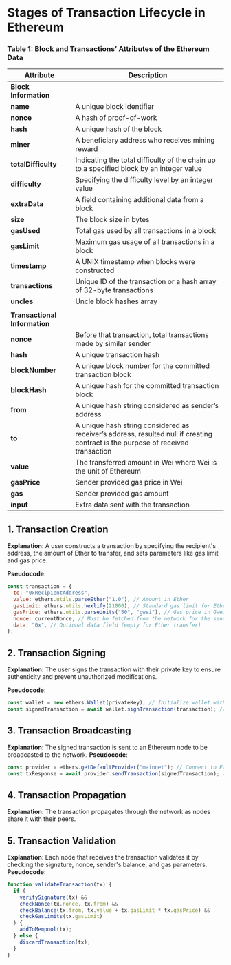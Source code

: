 # Stages of Transaction Lifecycle in Ethereum

### Table 1: Block and Transactions’ Attributes of the Ethereum Data

| **Attribute**             | **Description**                                                                                                                                  |
|---------------------------|--------------------------------------------------------------------------------------------------------------------------------------------------|
| **Block Information**     |                                                                                                                                                  |
| **name**                  | A unique block identifier                                                                                                                        |
| **nonce**                 | A hash of proof-of-work                                                                                                                          |
| **hash**                  | A unique hash of the block                                                                                                                       |
| **miner**                 | A beneficiary address who receives mining reward                                                                                                 |
| **totalDifficulty**       | Indicating the total difficulty of the chain up to a specified block by an integer value                                                         |
| **difficulty**            | Specifying the difficulty level by an integer value                                                                                              |
| **extraData**             | A field containing additional data from a block                                                                                                  |
| **size**                  | The block size in bytes                                                                                                                          |
| **gasUsed**               | Total gas used by all transactions in a block                                                                                                    |
| **gasLimit**              | Maximum gas usage of all transactions in a block                                                                                                 |
| **timestamp**             | A UNIX timestamp when blocks were constructed                                                                                                    |
| **transactions**          | Unique ID of the transaction or a hash array of 32-byte transactions                                                                              |
| **uncles**                | Uncle block hashes array                                                                                                                         |
|                           |                                                                                                                                                  |
| **Transactional Information** |                                                                                                                                             |
| **nonce**                 | Before that transaction, total transactions made by similar sender                                                                               |
| **hash**                  | A unique transaction hash                                                                                                                        |
| **blockNumber**           | A unique block number for the committed transaction block                                                                                        |
| **blockHash**             | A unique hash for the committed transaction block                                                                                                |
| **from**                  | A unique hash string considered as sender’s address                                                                                              |
| **to**                    | A unique hash string considered as receiver’s address, resulted null if creating contract is the purpose of received transaction                 |
| **value**                 | The transferred amount in Wei where Wei is the unit of Ethereum                                                                                  |
| **gasPrice**              | Sender provided gas price in Wei                                                                                                                 |
| **gas**                   | Sender provided gas amount                                                                                                                       |
| **input**                 | Extra data sent with the transaction                                                                                                             |



## 1. Transaction Creation

**Explanation**: A user constructs a transaction by specifying the recipient's address, the amount of Ether to transfer, and sets parameters like gas limit and gas price.

**Pseudocode**:
```javascript
const transaction = {
  to: "0xRecipientAddress",
  value: ethers.utils.parseEther("1.0"), // Amount in Ether
  gasLimit: ethers.utils.hexlify(21000), // Standard gas limit for Ether transfer
  gasPrice: ethers.utils.parseUnits("50", "gwei"), // Gas price in Gwei
  nonce: currentNonce, // Must be fetched from the network for the sender's address
  data: "0x", // Optional data field (empty for Ether transfer)
};
```

## 2. Transaction Signing
**Explanation**: The user signs the transaction with their private key to ensure authenticity and prevent unauthorized modifications.

**Pseudocode**:
```javascript
const wallet = new ethers.Wallet(privateKey); // Initialize wallet with private key
const signedTransaction = await wallet.signTransaction(transaction); // Sign the transaction
```

## 3. Transaction Broadcasting
**Explanation**: The signed transaction is sent to an Ethereum node to be broadcasted to the network.
**Pseudocode**:
```javascript
const provider = ethers.getDefaultProvider("mainnet"); // Connect to Ethereum network
const txResponse = await provider.sendTransaction(signedTransaction); // Broadcast the transaction
```

## 4. Transaction Propagation
**Explanation**: The transaction propagates through the network as nodes share it with their peers.

## 5. Transaction Validation
**Explanation**: Each node that receives the transaction validates it by checking the signature, nonce, sender's balance, and gas parameters.
**Pseudocode**:
```javascript
function validateTransaction(tx) {
  if (
    verifySignature(tx) &&
    checkNonce(tx.nonce, tx.from) &&
    checkBalance(tx.from, tx.value + tx.gasLimit * tx.gasPrice) &&
    checkGasLimits(tx.gasLimit)
  ) {
    addToMempool(tx);
  } else {
    discardTransaction(tx);
  }
}

```
